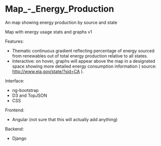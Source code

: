 # Map_-_Energy_Production
An map showing energy production by source and state

Map with energy usage stats and graphs
v1

Features:
   - Thematic continuous gradient reflecting percentage of energy 
   sourced from renewables out of total energy production relative 
   to all states.
   - Interactive: on hover, graphs will appear above the map in a 
   designated space showing more detailed energy consumption 
   information ( source: http://www.eia.gov/state/?sid=CA ).


Interface:
   - ng-bootstrap
   - D3 and TopJSON
   - CSS

Frontend:
   - Angular (not sure that this will actually add anything)

Backend:
   - Django
